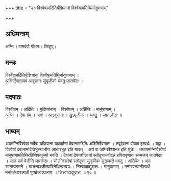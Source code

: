+++
title = "२० विश्वेषामदितिर्यज्ञियानां विश्वेषामतिथिर्मानुषाणाम्"

+++
## अधिमन्त्रम्
अग्निः। वामदेवो गौतमः। त्रिष्टुप्।

## मन्त्रः
विश्वे॑षा॒मदि॑तिर्य॒ज्ञिया॑नां॒ विश्वे॑षा॒मति॑थि॒र्मानु॑षाणाम् ।  
अ॒ग्निर्दे॒वाना॒मव॑ आवृणा॒नः सु॑मृळी॒को भ॑वतु जा॒तवे॑दाः ॥

## पदपाठः
विश्वे॑षाम् । अदि॑तिः । य॒ज्ञिया॑नाम् । विश्वे॑षाम् । अति॑थिः । मानु॑षाणाम् ।  
अ॒ग्निः । दे॒वाना॑म् । अवः॑ । आ॒ऽवृ॒णा॒नः । सु॒ऽमृ॒ळी॒कः । भ॒व॒तु॒ । जा॒तऽवे॑दाः ॥

## भाष्यम्
अयमग्निर्विश्वेषां सर्वेषां यज्ञियानां यज्ञार्हाणां देवानामदितिः अदितिर्देवमाता । तद्वद्देवानां पोषक इत्यर्थः । यद्वा । विश्वेषां देवानामदितिर्भूस्थानीयः आधारभूत इति यावत् । अयं वा अग्निर्वैश्वानर इति श्रुतेः । तथायमग्निर्विश्वेषां मानुषाणामतिथिरतिथिवत्पूज्यो भवति । देवानां देवनशीलानां स्तोतॄणामवोऽन्नं हविरावृणानः सम्भजन् जातवेदाः । जातं सर्वं वेत्तीति जातवेदाः । सोऽग्निस्तेषां स्तोतॄणां सुमृळीकः सुखकरो भवतु । अतिथिः । अत सातत्यगमने । ऋतन्यञ्जीत्यादिनेथिन्प्रत्ययः । नित्त्वादाद्युदात्तः । मानुषाणाम् । मनोरपत्यानीत्यर्थे मनोर्जातावञ्यतौ षुक्छेत्यञ्प्रत्ययः । ञित्त्वादाद्युदात्तः ॥ २० ॥